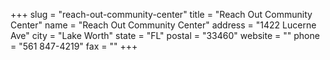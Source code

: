 +++
slug = "reach-out-community-center"
title = "Reach Out Community Center"
name = "Reach Out Community Center"
address = "1422 Lucerne Ave"
city = "Lake Worth"
state = "FL"
postal = "33460"
website = ""
phone = "561 847-4219"
fax = ""
+++
